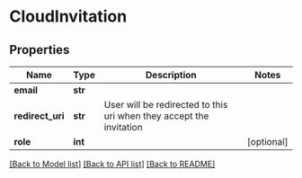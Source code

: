 # CloudInvitation

## Properties
Name | Type | Description | Notes
------------ | ------------- | ------------- | -------------
**email** | **str** |  | 
**redirect_uri** | **str** | User will be redirected to this uri when they accept the invitation | 
**role** | **int** |  | [optional] 

[[Back to Model list]](../README.md#documentation-for-models) [[Back to API list]](../README.md#documentation-for-api-endpoints) [[Back to README]](../README.md)


